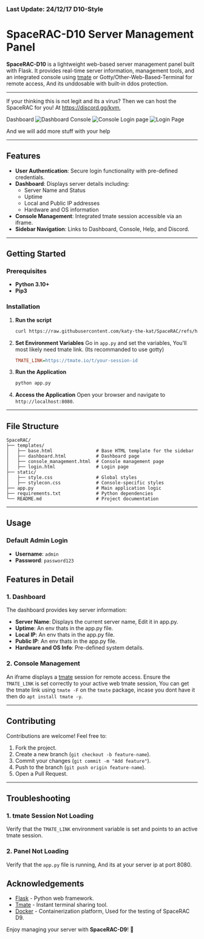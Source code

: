 
### Last Update: 24/12/17 D10-Style
# SpaceRAC-D10 Server Management Panel

**SpaceRAC-D10** is a lightweight web-based server management panel built with Flask. It provides real-time server information, management tools, and an integrated console using [tmate](https://tmate.io/) or Gotty/Other-Web-Based-Terminal for remote access, And its unddosable with built-in ddos protection.

--- 

If your thinking this is not legit and its a virus? Then we can host the SpaceRAC for you! At https://discord.gg/kvm,

Dashboard
![Dashboard](https://github.com/user-attachments/assets/4c486679-1bf1-453e-aa4d-f4eccb27e1c1)
Console
![Console](https://github.com/user-attachments/assets/8d2c5752-d3c4-4b6e-bbab-233da1ffd7e0)
Login page
![Login Page](https://github.com/user-attachments/assets/434f6929-4dc2-4451-bc32-5f5784856cb0)

And we will add more stuff with your help

---

## Features
- **User Authentication**: Secure login functionality with pre-defined credentials.
- **Dashboard**: Displays server details including:
  - Server Name and Status
  - Uptime
  - Local and Public IP addresses
  - Hardware and OS information
- **Console Management**: Integrated tmate session accessible via an iframe.
- **Sidebar Navigation**: Links to Dashboard, Console, Help, and Discord.

---

## Getting Started

### Prerequisites
- **Python 3.10+**
- **Pip3**

### Installation

1. **Run the script**
   ```bash
   curl https://raw.githubusercontent.com/katy-the-kat/SpaceRAC/refs/heads/main/install.sh | bash
   ```

3. **Set Environment Variables**
   Go in `app.py` and set the variables, You'll most likely need tmate link. (Its recommanded to use gotty)
   ```ini
   TMATE_LINK=https://tmate.io/t/your-session-id
   ```

4. **Run the Application**
   ```bash
   python app.py
   ```

5. **Access the Application**
   Open your browser and navigate to `http://localhost:8080`.

---

## File Structure

```
SpaceRAC/
├── templates/
│   ├── base.html                # Base HTML template for the sidebar
│   ├── dashboard.html           # Dashboard page
│   ├── console_management.html  # Console management page
│   ├── login.html               # Login page
├── static/
│   ├── style.css                # Global styles
│   ├── stylecon.css             # Console-specific styles
├── app.py                       # Main application logic
├── requirements.txt             # Python dependencies
└── README.md                    # Project documentation
```

---

## Usage

### Default Admin Login
- **Username**: `admin`
- **Password**: `password123`

## Features in Detail

### 1. Dashboard
The dashboard provides key server information:
- **Server Name**: Displays the current server name, Edit it in app.py.
- **Uptime**: An env thats in the app.py file.
- **Local IP**: An env thats in the app.py file.
- **Public IP**: An env thats in the app.py file.
- **Hardware and OS Info**: Pre-defined system details.

### 2. Console Management
An iframe displays a [tmate](https://tmate.io/) session for remote access. Ensure the `TMATE_LINK` is set correctly to your active web tmate session, You can get the tmate link using `tmate -F` on the `tmate` package, incase you dont have it then do `apt install tmate -y`.

---

## Contributing
Contributions are welcome! Feel free to:
1. Fork the project.
2. Create a new branch (`git checkout -b feature-name`).
3. Commit your changes (`git commit -m "Add feature"`).
4. Push to the branch (`git push origin feature-name`).
5. Open a Pull Request.

---

## Troubleshooting

### 1. tmate Session Not Loading
Verify that the `TMATE_LINK` environment variable is set and points to an active tmate session.

### 2. Panel Not Loading
Verify that the `app.py` file is running, And its at your server ip at port 8080.


## Acknowledgements
- [Flask](https://flask.palletsprojects.com/) - Python web framework.
- [Tmate](https://tmate.io/) - Instant terminal sharing tool.
- [Docker](https://www.docker.com/) - Containerization platform, Used for the testing of SpaceRAC D9.

Enjoy managing your server with **SpaceRAC-D9**! 🎉
